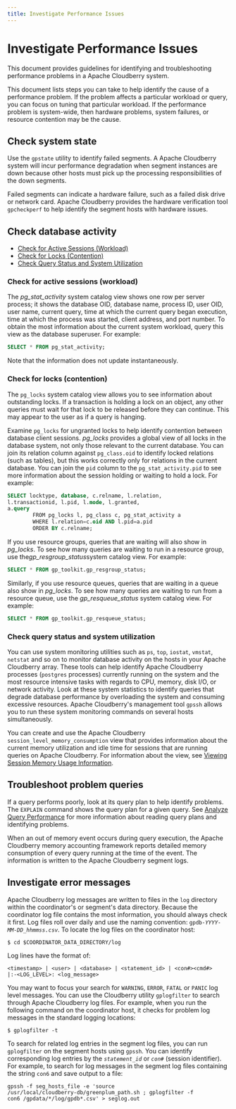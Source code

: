 ```yaml
---
title: Investigate Performance Issues
---
```


# Investigate Performance Issues

This document provides guidelines for identifying and troubleshooting performance problems in a Apache Cloudberry system.

This document lists steps you can take to help identify the cause of a performance problem. If the problem affects a particular workload or query, you can focus on tuning that particular workload. If the performance problem is system-wide, then hardware problems, system failures, or resource contention may be the cause.

## Check system state

Use the `gpstate` utility to identify failed segments. A Apache Cloudberry system will incur performance degradation when segment instances are down because other hosts must pick up the processing responsibilities of the down segments.

Failed segments can indicate a hardware failure, such as a failed disk drive or network card. Apache Cloudberry provides the hardware verification tool `gpcheckperf` to help identify the segment hosts with hardware issues.

## Check database activity

- [Check for Active Sessions (Workload)](#check-for-active-sessions-workload)
- [Check for Locks (Contention)](#check-for-locks-contention)
- [Check Query Status and System Utilization](#check-query-status-and-system-utilization)

### Check for active sessions (workload)

The *pg_stat_activity* system catalog view shows one row per server process; it shows the database OID, database name, process ID, user OID, user name, current query, time at which the current query began execution, time at which the process was started, client address, and port number. To obtain the most information about the current system workload, query this view as the database superuser. For example:

```sql
SELECT * FROM pg_stat_activity;
```

Note that the information does not update instantaneously.

### Check for locks (contention)

The `pg_locks` system catalog view allows you to see information about outstanding locks. If a transaction is holding a lock on an object, any other queries must wait for that lock to be released before they can continue. This may appear to the user as if a query is hanging.

Examine `pg_locks` for ungranted locks to help identify contention between database client sessions. *pg_locks* provides a global view of all locks in the database system, not only those relevant to the current database. You can join its relation column against `pg_class.oid` to identify locked relations (such as tables), but this works correctly only for relations in the current database. You can join the `pid` column to the `pg_stat_activity.pid` to see more information about the session holding or waiting to hold a lock. For example:

```sql
SELECT locktype, database, c.relname, l.relation, 
l.transactionid, l.pid, l.mode, l.granted, 
a.query 
        FROM pg_locks l, pg_class c, pg_stat_activity a 
        WHERE l.relation=c.oid AND l.pid=a.pid
        ORDER BY c.relname;
```

If you use resource groups, queries that are waiting will also show in *pg_locks*. To see how many queries are waiting to run in a resource group, use the*gp_resgroup_status*system catalog view. For example:

```sql
SELECT * FROM gp_toolkit.gp_resgroup_status;
```

Similarly, if you use resource queues, queries that are waiting in a queue also show in *pg_locks*. To see how many queries are waiting to run from a resource queue, use the *gp_resqueue_status* system catalog view. For example:

```sql
SELECT * FROM gp_toolkit.gp_resqueue_status;
```

### Check query status and system utilization

You can use system monitoring utilities such as `ps`, `top`, `iostat`, `vmstat`, `netstat` and so on to monitor database activity on the hosts in your Apache Cloudberry array. These tools can help identify Apache Cloudberry processes (`postgres` processes) currently running on the system and the most resource intensive tasks with regards to CPU, memory, disk I/O, or network activity. Look at these system statistics to identify queries that degrade database performance by overloading the system and consuming excessive resources. Apache Cloudberry's management tool `gpssh` allows you to run these system monitoring commands on several hosts simultaneously.

You can create and use the Apache Cloudberry `session_level_memory_consumption` view that provides information about the current memory utilization and idle time for sessions that are running queries on Apache Cloudberry. For information about the view, see [Viewing Session Memory Usage Information](../sys-admin/check-database-system.md).

## Troubleshoot problem queries

If a query performs poorly, look at its query plan to help identify problems. The `EXPLAIN` command shows the query plan for a given query. See [Analyze Query Performance](./optimize-queries/analyze-query-performance.md) for more information about reading query plans and identifying problems.

When an out of memory event occurs during query execution, the Apache Cloudberry memory accounting framework reports detailed memory consumption of every query running at the time of the event. The information is written to the Apache Cloudberry segment logs.

## Investigate error messages

Apache Cloudberry log messages are written to files in the `log` directory within the coordinator's or segment's data directory. Because the coordinator log file contains the most information, you should always check it first. Log files roll over daily and use the naming convention: `gpdb-`*`YYYY`*`-`*`MM`*`-`*`DD_hhmmss.csv`*. To locate the log files on the coordinator host:

```shell
$ cd $COORDINATOR_DATA_DIRECTORY/log
```

Log lines have the format of:

```shell
<timestamp> | <user> | <database> | <statement_id> | <con#><cmd#> 
|:-<LOG_LEVEL>: <log_message>
```

You may want to focus your search for `WARNING`, `ERROR`, `FATAL` or `PANIC` log level messages. You can use the Cloudberry utility `gplogfilter` to search through Apache Cloudberry log files. For example, when you run the following command on the coordinator host, it checks for problem log messages in the standard logging locations:

```shell
$ gplogfilter -t
```

To search for related log entries in the segment log files, you can run `gplogfilter` on the segment hosts using `gpssh`. You can identify corresponding log entries by the *`statement_id`* or *`con`*`#` (session identifier). For example, to search for log messages in the segment log files containing the string `con6` and save output to a file:

```shell
gpssh -f seg_hosts_file -e 'source 
/usr/local/cloudberry-db/greenplum_path.sh ; gplogfilter -f 
con6 /gpdata/*/log/gpdb*.csv' > seglog.out
```
